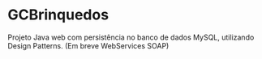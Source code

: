 # GCBrinquedos
Projeto Java web com persistência no banco de dados MySQL, utilizando Design Patterns. (Em breve WebServices SOAP)
